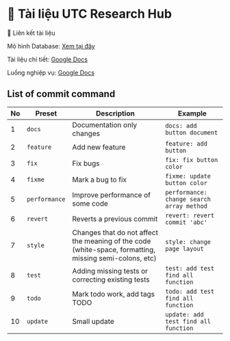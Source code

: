 # 📌 Tài liệu UTC Research Hub

<p align="start">

🔗 Liên kết tài liệu

Mô hình Database: <a href="https://dbdiagram.io/d/utc-researchHub-67b8617c263d6cf9a0fd1194" target="blank">Xem tại đây</a>

Tài liệu chi tiết: <a href="https://docs.google.com/document/d/1bQ0rWE2UWlkNvAOBxTDsI_eB6tWtGsMw1x09PDcz90M/edit?tab=t.0" target="blank">Google Docs</a>

Luồng nghiệp vụ: <a href="https://lucid.app/lucidchart/eab150fd-8c7c-44c7-9295-d1a0ffda0567/edit?invitationId=inv_dcb80342-eff4-4871-bff1-a216a98a1bcc&page=s3TRBo1xwdz4#" target="blank">Google Docs</a>

</p>

## List of commit command
| No  | Preset      | Description                                                                                           | Example                                 |
| --- | ----------- | ----------------------------------------------------------------------------------------------------- | --------------------------------------- |
| 1   | `docs`      | Documentation only changes                                                                            | `docs: add button document`             |
| 2   | `feature`   | Add new feature                                                                                       | `feature: add button`                   |
| 3   | `fix`       | Fix bugs                                                                                              | `fix: fix button color`                 |
| 4   | `fixme`     | Mark a bug to fix                                                                                     | `fixme: update button color`            |
| 5   | `performance`| Improve performance of some code                                                                     | `performance: change search array method`|
| 6   | `revert`    | Reverts a previous commit                                                                             | `revert: revert commit 'abc'`           |
| 7   | `style`     | Changes that do not affect the meaning of the code (white-space, formatting, missing semi-colons, etc) | `style: change page layout`             |
| 8   | `test`      | Adding missing tests or correcting existing tests                                                     | `test: add test find all function`      |
| 9   | `todo`      | Mark todo work, add tags TODO                                                                         | `todo: add test find all function`      |
| 10  | `update`    | Small update                                                                                          | `update: add test find all function`    |
